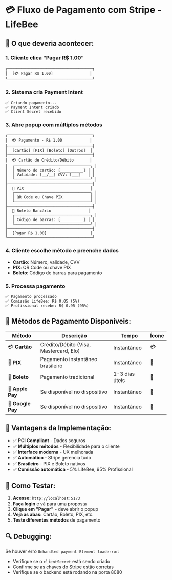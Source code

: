 # 💳 Fluxo de Pagamento com Stripe - LifeBee

## 🎯 O que deveria acontecer:

### 1. **Cliente clica "Pagar R$ 1.00"**
```
┌─────────────────────────────────────┐
│  [💳 Pagar R$ 1.00]                │
└─────────────────────────────────────┘
```

### 2. **Sistema cria Payment Intent**
```
✅ Criando pagamento...
✅ Payment Intent criado
✅ Client Secret recebido
```

### 3. **Abre popup com múltiplos métodos**
```
┌─────────────────────────────────────┐
│  💳 Pagamento - R$ 1.00            │
├─────────────────────────────────────┤
│  [Cartão] [PIX] [Boleto] [Outros]  │
├─────────────────────────────────────┤
│  💳 Cartão de Crédito/Débito       │
│  ┌─────────────────────────────────┐ │
│  │ Número do cartão: [__________] │ │
│  │ Validade: [__/__] CVV: [___]   │ │
│  └─────────────────────────────────┘ │
├─────────────────────────────────────┤
│  📱 PIX                             │
│  ┌─────────────────────────────────┐ │
│  │ QR Code ou Chave PIX            │ │
│  └─────────────────────────────────┘ │
├─────────────────────────────────────┤
│  🏦 Boleto Bancário                │
│  ┌─────────────────────────────────┐ │
│  │ Código de barras: [__________] │ │
│  └─────────────────────────────────┘ │
├─────────────────────────────────────┤
│  [Pagar R$ 1.00]                   │
└─────────────────────────────────────┘
```

### 4. **Cliente escolhe método e preenche dados**
- **Cartão**: Número, validade, CVV
- **PIX**: QR Code ou chave PIX
- **Boleto**: Código de barras para pagamento

### 5. **Processa pagamento**
```
✅ Pagamento processado
✅ Comissão LifeBee: R$ 0.05 (5%)
✅ Profissional recebe: R$ 0.95 (95%)
```

## 🔧 Métodos de Pagamento Disponíveis:

| Método | Descrição | Tempo | Ícone |
|--------|-----------|-------|-------|
| 💳 **Cartão** | Crédito/Débito (Visa, Mastercard, Elo) | Instantâneo | 💳 |
| 📱 **PIX** | Pagamento instantâneo brasileiro | Instantâneo | 📱 |
| 🏦 **Boleto** | Pagamento tradicional | 1-3 dias úteis | 🏦 |
| 🍎 **Apple Pay** | Se disponível no dispositivo | Instantâneo | 🍎 |
| 🤖 **Google Pay** | Se disponível no dispositivo | Instantâneo | 🤖 |

## 🚀 Vantagens da Implementação:

- ✅ **PCI Compliant** - Dados seguros
- ✅ **Múltiplos métodos** - Flexibilidade para o cliente
- ✅ **Interface moderna** - UX melhorada
- ✅ **Automático** - Stripe gerencia tudo
- ✅ **Brasileiro** - PIX e Boleto nativos
- ✅ **Comissão automática** - 5% LifeBee, 95% Profissional

## 🧪 Como Testar:

1. **Acesse:** `http://localhost:5173`
2. **Faça login** e vá para uma proposta
3. **Clique em "Pagar"** - deve abrir o popup
4. **Veja as abas:** Cartão, Boleto, PIX, etc.
5. **Teste diferentes métodos** de pagamento

## 🔍 Debugging:

Se houver erro `Unhandled payment Element loaderror`:
- Verifique se o `clientSecret` está sendo criado
- Confirme se as chaves do Stripe estão corretas
- Verifique se o backend está rodando na porta 8080
